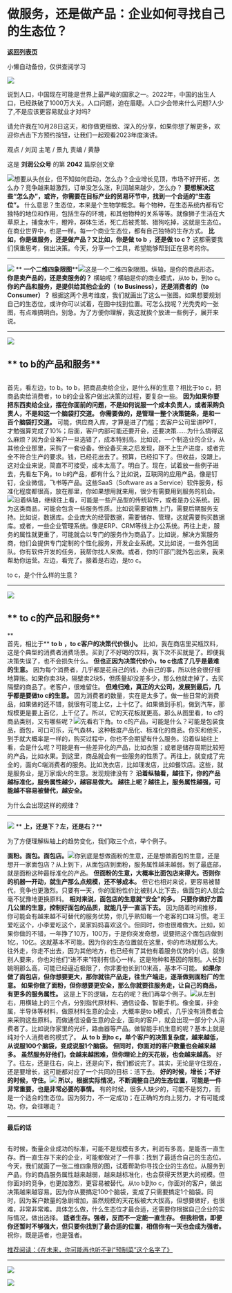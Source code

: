 # 做服务，还是做产品：企业如何寻找自己的生态位？

[**返回列表页**](/gzh/刘润)

小懒自动备份，仅供查阅学习

![](https://mmbiz.qpic.cn/sz_mmbiz_jpg/Eia1pKbzLGbQ05rqf4tHyB6X44YvIRZf7ciayibtRy0rVSib8CQjW35A8ibcicFzDvdSceZ3wxRFa7icOhIMKPHicVnvEw/640?wx_fmt=jpeg&wxfrom;=5&wx;_lazy=1&wx;_co=1)  

说到人口，中国现在可能是世界上最严峻的国家之一。2022年，中国的出生人口，已经跌破了1000万大关。人口问题，迫在眉睫。人口少会带来什么问题?人少了,不是应该更容易就业才对吗?

请允许我在10月28日这天，和你做更细致、深入的分享，如果你想了解更多，欢迎你点击下方预约按钮，让我们一起观看2023年度演讲。

  

观点 / 刘润 主笔 / 景九 责编 / 黄静

这是 **刘润公众号** 的第 **2042** 篇原创文章

  

![](https://mmbiz.qpic.cn/sz_mmbiz_png/Eia1pKbzLGbSZ57HPo7A5mhKzhKlg5AokaIREqaw64oGKpiaSg9pz2EjBp3ZRqWY1KtKS3jGJY8tT6KuU1elczBQ/640?wx_fmt=png&wxfrom;=5&wx;_lazy=1&wx;_co=1)想要从头创业，但不知如何启动，怎么办？企业增长见顶，市场不好开拓，怎么办？竞争越来越激烈，订单没怎么涨，利润越来越少，怎么办？
**要想解决这些“怎么办”，或许，你需要在目标产业的贸易环节中，找到一个合适的“生态位”。**
什么意思？生态位，本来是个生物学概念。每个物种，在生态系统内都有它独特的地位和作用，包括生存的环境，和其他物种的关系等等。就像狮子生活在大草原上，捕食水牛，瞪羚，群体生活，死亡后被秃鹫、猎狗吃掉，这就是生态位。在商业世界中，也是一样。每一个商业生态位，都有自己独特的生存方式。
**比如，你是做服务，还是做产品？又比如，你是做** **to b** **，还是做 to c？**
这都需要我们慎重思考，做出决策。今天，分享一个工具，希望能够帮到正在思考的你。  

* * *

  
![](https://mmbiz.qpic.cn/sz_mmbiz_png/Eia1pKbzLGbQmIhHas2Tiauj9uH6P44weSt5jTauSyic7j7iaEa7NGcYicewRlBOAP9UvY2m2jsicOGHerXd0lzhibBTw/640?wx_fmt=png&wxfrom;=5&wx;_lazy=1&wx;_co=1)
**
**一个二维四象限图****![](https://mmbiz.qpic.cn/sz_mmbiz_png/Eia1pKbzLGbRBSP7MLw2vHZ4DtuZNp4qodtdSdSwqoB9upCflFr4MDmJKzvTfn3dricsagUCMkk1C3OuBvoTceow/640?wx_fmt=png)这是一个二维四象限图。纵轴，是你的商品形态。
**你是卖产品的，还是卖服务的？** 横轴呢？横轴是你的商业模式，从to b，到to c。 **你的产品和服务，是提供给其他企业的（ to
Business），还是消费者的（to Consumer）？**
根据这两个思考维度，我们就画出了这么一张图。如果想要规划自己的生态位，或许你可以试着，在图中找到位置。可怎么找呢？光秃秃的一张图，有点难搞明白。别急。为了方便你理解，我这就挨个放进一些例子，展开来说。  
  

* * *

  

![](https://mmbiz.qpic.cn/sz_mmbiz_png/Eia1pKbzLGbQmIhHas2Tiauj9uH6P44weStv4iazgG0RWYcyeYK8IjqhM95NRGqulavfAhOqEh3saW3HIFFKph13Q/640?wx_fmt=png&wxfrom;=5&wx;_lazy=1&wx;_co=1)

##  ** **to b的产品和服务****

##

首先，看左边，to b。to b，把商品卖给企业，是什么样的生意？相比于to c，把商品卖给消费者，to b的企业客户做出决策的过程，要复杂一些。
**因为如果你要把东西卖给企业，摆在你面前的问题，不是如何说服一个成本负责人，或者采购负责人，不是和这一个脑袋打交道。**
**你需要做的，是管理一整个决策链条，是和一百个脑袋打交道。**
可能，供应商入库，才算是进了门槛；去客户公司里讲PPT，才勉强算完成了10%；后面，客户内部可能还要开会，还要决策……为什么搞得这么麻烦？因为企业客户一旦选错了，成本特别高。比如说，一个制造业的企业，从其他企业那里，采购了一套设备。但设备买来之后发现，跟不上生产进度，或者完全不符合生产的要求。钱，已经花出去了。预算，已经扣下了。但收益，没跟上。这对企业来说，简直不可接受，成本太高了。明白了。现在，试着放一些例子进去，先看左下角。to
b的产品，都有什么？比如说，互联网的应用产品，像是钉钉，企业微信，飞书等产品。这些SaaS（Software as a
Service）软件服务，标准化程度都很高，放在那里，你如果想用就来用，很少有需要用到服务的机会。![](https://mmbiz.qpic.cn/sz_mmbiz_jpg/Eia1pKbzLGbRBSP7MLw2vHZ4DtuZNp4qoIAH84jiaW9EIb7UbJ51rbUVn7xG9wqZJm27zsFndHupTsPC0xa9DHYw/640?wx_fmt=jpeg)沿着纵轴，继续往上看，可能是一些产品型的传统软件，或者是办公系统。因为这类商品，可能会包含一些服务性质。比如说需要销售上门，需要后期服务支持。比如说，数据库。企业庞大的经营数据，需要储存、管理，这就需要购买数据库。或者，一些企业管理系统。像是ERP、CRM等线上办公系统。再往上走，服务的属性就更重了，可能就会以专门的服务作为商品了。比如说，解决方案服务商，他们会提供专门定制的个性化服务，开发企业系统。又比如说，一些外包团队。你有软件开发的任务，我帮你找人来做。或者，你的IT部门就外包出来，我来帮助你运营。左边，看完了。接着是右边，是to
c。

to c，是个什么样的生意？  
  

* * *

  

![](https://mmbiz.qpic.cn/sz_mmbiz_png/Eia1pKbzLGbQmIhHas2Tiauj9uH6P44weS78U6lpiaDSJSbHCSKYMr2zrPfIqb5LTsBLS6giabcvhexA4xoFSLXwYQ/640?wx_fmt=png&wxfrom;=5&wx;_lazy=1&wx;_co=1)

##  ** **to c的产品和服务****

 **  
首先，相比于** **to b** **，to c客户的决策代价很小。**
比如，我在商店里买瓶饮料，这是个典型的消费者消费场景。买到了不好喝的饮料，我下次不买就是了。即便我决策失误了，也不会损失什么。
**但也正因为决策代价小，to c也成了几乎是最难的生意。**
因为每个消费者，几乎都是花自己的钱，办自己的事，所以他会很仔细地算账。如果你卖3块，隔壁卖2块5，但质量却没差多少，那么他就走掉了，去买隔壁的商品了。老客户，很难留住。
**但难归难，真正的大公司，发展到最后，几乎都是要做to c的生意。**
因为消费者的数量，实在是太多了。做一些日常的消费品，如果做的还不错，就很有可能上亿，上十亿了。如果做到手机，做到汽车，那规模更是要上百亿，上千亿了。所以，它的天花板就更高。那么从图里看，to
c的商品类别，又有哪些呢？![](https://mmbiz.qpic.cn/sz_mmbiz_jpg/Eia1pKbzLGbRBSP7MLw2vHZ4DtuZNp4qo2HNwtib6n34fIQF9I5eHdToAfyJlyzMTUsuL1MZ9P8GbibZBXicuXs5OQ/640?wx_fmt=jpeg)先看右下角。to
c的产品，可能是什么？可能是包装食品，面包，可口可乐，元气森林，这种极度产品化、标准化的商品。你买和他买，到手就大概率是一样的，购买过程中，你也不会期望有什么服务。沿着纵轴往上看，会是什么呢？可能是有一些差异化的产品，比如衣服；或者是储存周期比较短的产品，比如水果。到这里，商品就会有一些服务的性质了。再往上，就变成了完全的，面向C端消费者的服务。比如洗衣店，比如理发店，比如餐饮店。这些，就是服务业，是万家烟火的生意。发现规律没有？
**沿着纵轴看，越往下，你的产品越标准化，服务属性越少，越容易做大。** **越往上呢？越往上，服务属性越强，可能越不容易被替代，越安全。**

为什么会出现这样的规律？  
  

* * *

  
![](https://mmbiz.qpic.cn/sz_mmbiz_png/Eia1pKbzLGbQmIhHas2Tiauj9uH6P44weSDXibsDXBcMPGBUqmyuD3DCqXtLbBDvhoLNcT1exuPW50rWvDFsza7LA/640?wx_fmt=png)
** **上，还是下？左，还是右？****

  
为了方便理解纵轴上的趋势变化，我们取三个点，举个例子。

**面粉。面包。面包店。**![](https://mmbiz.qpic.cn/sz_mmbiz_jpg/Eia1pKbzLGbRBSP7MLw2vHZ4DtuZNp4qohVD9KZ5opQG9Rxfo0FickWnXwck2LoT2Z8NvPVr3M6ShSoGkp1bdoKA/640?wx_fmt=jpeg)你到底是想做面粉的生意，还是想做面包的生意，还是想开一家面包店？从上到下，从面包店到面粉，服务属性越来越弱。到了最底部，就是面粉这种最标准化的产品。
**但面粉的生意，大概率比面包店来得大。否则你的机器一开动，就生产那么点规模，还不够成本。**
但它也相对来说，更容易被替代，竞争也更激烈。只要有一天，你的面粉性价比被别人比下去，做面包的人就会毫不犹豫地更换原料。
**相对来说，面包店的生意就“安全”的多。** **只要你做好方圆几公里的生意，控制好面包的品质，就能几乎一直活下去。**
因为随着时间推移，你可能会有越来越不可替代的服务优势，你几乎熟知每一个老客的口味习惯。老王爱吃这个，小李爱吃这个，吴家妈妈喜欢这个。但同时，你也很难做大。比如，如果你做的不错，一年挣了10万，100万，于是你突发奇想，说要把这个面包店做到1亿，10亿。这就基本不可能。因为你的生态位置就在这里，你的市场就那么大。往外走，你走不出去，因为其他地方，也已经有了其他有着服务优势的小店。就像别人要来，你也对他们“进不来”特别有信心一样。这是物种和基因的限制。人长到姚明那么高，可能已经逼近极限了，你非要他长到10米高，基本不可能。
**如果你做了面包店，但你想要更大，那你就往产品走，往生产端走，逐渐做到面粉厂的生意。**
**如果你做了面粉，但你想要更安全，那么你就要往服务走，让自己的商品，有更多的服务属性。**
这是上下的逻辑，左右的呢？我们再举个例子。![](https://mmbiz.qpic.cn/sz_mmbiz_jpg/Eia1pKbzLGbRBSP7MLw2vHZ4DtuZNp4qoA4ErY93C0GtKRDWALruQAfT3XevCaCkLG2APQ7RPWoW3JIKWeIjcEw/640?wx_fmt=jpeg)从左到右，用横轴上的三个点，分别指代原材料、通信设备、智能手机。像金属，非金属，半导体等材料，做原材料生意的企业，大概率是to
b模式，几乎没有消费者会来采购这些原料。而做通信设备生意的企业，面向的客户，就会出现一部分个人消费者了。比如说你家里的光纤，路由器等产品。做智能手机生意的呢？基本上就是纯对个人消费者的模式了。
**从** **to b** **到to c，单个客户的决策复杂度，越来越低，从说服100个脑袋，变成说服1个脑袋。**
**但同时，你面对的客户数量也会越来越多。** **虽然服务好他们，会越来越困难，但你理论上的天花板，也会越来越高。**
好了。往左，还是往右，向上，还是向下，我们都说完了。其实，无论是守住现在，还是要增长，这可能都对应了一个共同的目标：活下去。
**好的时候，增长；不好的时候，守住。**![](https://mmbiz.qpic.cn/sz_mmbiz_jpg/Eia1pKbzLGbRBSP7MLw2vHZ4DtuZNp4qoNElJFfMAKevMRdfibmVQibdjf4LNbwPUHHQW4H6iaZFXmaGmv22agaRcg/640?wx_fmt=jpeg)
**所以，根据实际情况，不断调整自己的生态位置，可能是一件非常重要，也是非常必要的事情。**
有的时候，很多人缺少的，可能不是努力，而是一个适合的生态位。因为努力，不一定成功；在正确的方向上努力，才有可能成功。你，会往哪走？  
  

* * *

  
 **最后的话**  

##

有时候，衡量企业成功的标准，可能不是规模有多大，利润有多高，是能否一直生存。而一直生存下来的企业，可能都做对了一件事：找到了最适合自己的生态位。今天，我们就画了一张二维四象限的图，试着帮助你寻找企业的生态位。从服务到产品，你的商品服务属性越来越弱，越来越标准化，也会获得天然更大的规模。但你面对的竞争，也更加激烈，更容易被替代。从to
b到to
c，你面对的客户，做出决策越来越容易。因为你从要搞定100个脑袋，变成了只需要搞定1个脑袋。同时，因为客户数量的急剧增加，虽然规模的天花板被大大拔高，但想要做好，也很难，非常非常难。具体怎么做，什么生态位才最合适，还需要你根据自己企业的实际情况，做出选择。
**适者生存。强者，反而不一定能一直生存。** **但我相信，即便你还暂时不够强大，但只要你找到了最合适的位置，相信你有一天也会成为强者。**
祝你，既是适者，也是强者。

  

  

[](https://mp.weixin.qq.com/s?__biz=MjM5NjM5MjQ4MQ==&mid=2651719643&idx=2&sn=dbf2c4a46662875102bf665a9784666d&chksm=bd135c958a64d583f11121bf71df771d71aac66ae01cc29af2492e98715df2da43280bb24b1c&token=1402151745&lang=zh_CN&scene=21#wechat_redirect)[推荐阅读：](https://mp.weixin.qq.com/s?__biz=MjM5NjM5MjQ4MQ==&mid=2651719788&idx=2&sn=a018073494ef6c7f849ba4a684fff5c5&chksm=bd1353228a64da3442f8aa2b30872219864d030b47746024c82ef3926701305aaba538f4736b&token=1402151745&lang=zh_CN&scene=21#wechat_redirect)[《在未来，你可能再也听不到“预制菜”这个名字了》](https://mp.weixin.qq.com/s?__biz=MjM5NjM5MjQ4MQ==&mid=2651719788&idx=2&sn=a018073494ef6c7f849ba4a684fff5c5&chksm=bd1353228a64da3442f8aa2b30872219864d030b47746024c82ef3926701305aaba538f4736b&token=1402151745&lang=zh_CN&scene=21#wechat_redirect)[](https://mp.weixin.qq.com/s?__biz=MjM5NjM5MjQ4MQ==&mid=2651719643&idx=2&sn=dbf2c4a46662875102bf665a9784666d&chksm=bd135c958a64d583f11121bf71df771d71aac66ae01cc29af2492e98715df2da43280bb24b1c&token=1402151745&lang=zh_CN&scene=21#wechat_redirect)

* * *

  

[![](https://mmbiz.qpic.cn/sz_mmbiz_gif/Eia1pKbzLGbScoC5y7V7XCjpHsucM9A2nicqnAe9vd4jGCIicoSolErTG6zxHiaD5NB1BImEX9MdOWAZXRicUicDeKNQ/640?wx_fmt=gif&wxfrom;=5&wx;_lazy=1&wx;_co=1)]()

![](https://mmbiz.qpic.cn/sz_mmbiz_jpg/Eia1pKbzLGbR54NB2EHo6d8Wh5KMHf2P9eNEAxbTKBQdQlKf1oF8qWfYlqWovlCGafkgFmwPrdqyawuSf2RClcA/640?wx_fmt=jpeg)

